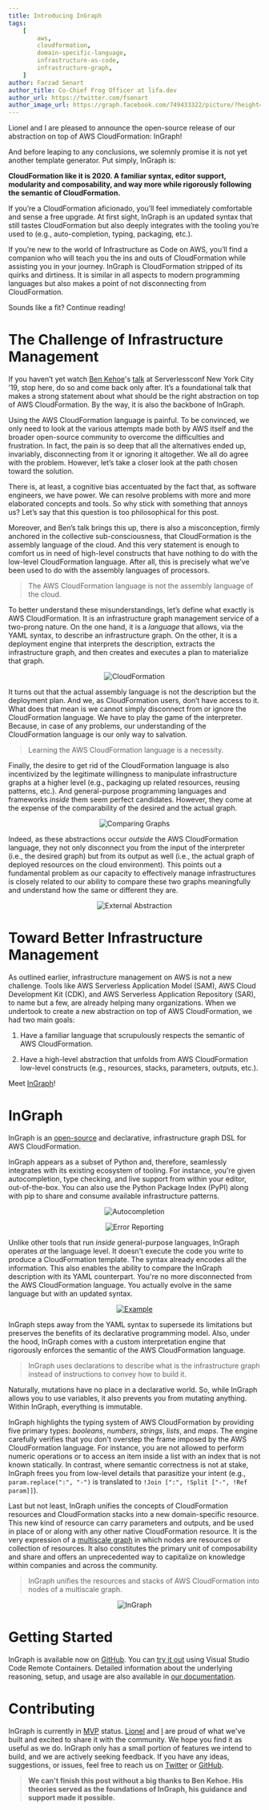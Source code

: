 ```yaml
---
title: Introducing InGraph
tags:
    [
        aws,
        cloudformation,
        domain-specific-language,
        infrastructure-as-code,
        infrastructure-graph,
    ]
author: Farzad Senart
author_title: Co-Chief Frog Officer at lifa.dev
author_url: https://twitter.com/fsenart
author_image_url: https://graph.facebook.com/749433322/picture/?height=200&width=200
---
```


Lionel and I are pleased to announce the open-source release of our
abstraction on top of AWS CloudFormation: InGraph!

<!--truncate-->

And before leaping to any conclusions, we solemnly promise it is not yet
another template generator. Put simply, InGraph is:

**CloudFormation like it is 2020. A familiar syntax, editor support,
modularity and composability, and way more while rigorously following
the semantic of CloudFormation.**

If you’re a CloudFormation aficionado, you’ll feel immediately
comfortable and sense a free upgrade. At first sight, InGraph is an
updated syntax that still tastes CloudFormation but also deeply
integrates with the tooling you’re used to (e.g., auto-completion,
typing, packaging, etc.).

If you’re new to the world of Infrastructure as Code on AWS, you’ll find
a companion who will teach you the ins and outs of CloudFormation while
assisting you in your journey. InGraph is CloudFormation stripped of its
quirks and dirtiness. It is similar in all aspects to modern programming
languages but also makes a point of not disconnecting from
CloudFormation.

Sounds like a fit? Continue reading!

# The Challenge of Infrastructure Management

If you haven’t yet watch [Ben Kehoe][twitter-ben]'s [talk][talk-ben] at
Serverlessconf New York City ’19, stop here, do so and come back only
after. It’s a foundational talk that makes a strong statement about what
should be the right abstraction on top of AWS CloudFormation. By the
way, it is also the backbone of InGraph.

Using the AWS CloudFormation language is painful. To be convinced, we
only need to look at the various attempts made both by AWS itself and
the broader open-source community to overcome the difficulties and
frustration. In fact, the pain is so deep that all the alternatives
ended up, invariably, disconnecting from it or ignoring it altogether.
We all do agree with the problem. However, let’s take a closer look at
the path chosen toward the solution.

There is, at least, a cognitive bias accentuated by the fact that, as
software engineers, we have power. We can resolve problems with more and
more elaborated concepts and tools. So why stick with something that
annoys us? Let’s say that this question is too philosophical for this
post.

Moreover, and Ben’s talk brings this up, there is also a misconception,
firmly anchored in the collective sub-consciousness, that CloudFormation
is the assembly language of the cloud. And this very statement is enough
to comfort us in need of high-level constructs that have nothing to do
with the low-level CloudFormation language. After all, this is precisely
what we’ve been used to do with the assembly languages of processors.

> The AWS CloudFormation language is not the assembly language of the
> cloud.

To better understand these misunderstandings, let’s define what exactly
is AWS CloudFormation. It is an infrastructure graph management service
of a two-prong nature. On the one hand, it is a _language_ that allows,
via the YAML syntax, to describe an infrastructure graph. On the other,
it is a deployment engine that interprets the description, extracts the
infrastructure graph, and then creates and executes a plan to
materialize that graph.

<p align="center"> 
  <img src="/img/blog/2020-03-31-introducing-ingraph/cloudformation.png" 
       alt="CloudFormation"/>
</p>

It turns out that the actual assembly language is not the description
but the deployment plan. And we, as CloudFormation users, don’t have
access to it. What does that mean is we cannot simply disconnect from or
ignore the CloudFormation language. We have to play the game of the
interpreter. Because, in case of any problems, our understanding of the
CloudFormation language is our only way to salvation.

> Learning the AWS CloudFormation language is a necessity.

Finally, the desire to get rid of the CloudFormation language is also
incentivized by the legitimate willingness to manipulate infrastructure
graphs at a higher level (e.g., packaging up related resources, reusing
patterns, etc.). And general-purpose programming languages and
frameworks _inside_ them seem perfect candidates. However, they come at
the expense of the comparability of the desired and the actual graph.

<p align="center"> 
  <img src="/img/blog/2020-03-31-introducing-ingraph/comparison.png" 
       alt="Comparing Graphs"/>
</p>

Indeed, as these abstractions occur _outside_ the AWS CloudFormation
language, they not only disconnect you from the input of the interpreter
(i.e., the desired graph) but from its output as well (i.e., the actual
graph of deployed resources on the cloud environment). This points out a
fundamental problem as our capacity to effectively manage
infrastructures is closely related to our ability to compare these two
graphs meaningfully and understand how the same or different they are.

<p align="center"> 
  <img src="/img/blog/2020-03-31-introducing-ingraph/external_abstraction.png"
       alt="External Abstraction"/>
</p>

# Toward Better Infrastructure Management

As outlined earlier, infrastructure management on AWS is not a new
challenge. Tools like AWS Serverless Application Model (SAM), AWS Cloud
Development Kit (CDK), and AWS Serverless Application Repository (SAR),
to name but a few, are already helping many organizations. When we
undertook to create a new abstraction on top of AWS CloudFormation, we
had two main goals:

1. Have a familiar language that scrupulously respects the semantic of
   AWS CloudFormation.

2. Have a high-level abstraction that unfolds from AWS CloudFormation
   low-level constructs (e.g., resources, stacks, parameters, outputs,
   etc.).

Meet [InGraph][ingraph]!

# InGraph

InGraph is an [open-source][github] and declarative, infrastructure
graph DSL for AWS CloudFormation.

InGraph appears as a subset of Python and, therefore, seamlessly
integrates with its existing ecosystem of tooling. For instance, you're
given autocompletion, type checking, and live support from within your
editor, out-of-the-box. You can also use the Python Package Index (PyPI)
along with pip to share and consume available infrastructure patterns.

<p align="center"> 
  <img src="/img/blog/2020-03-31-introducing-ingraph/autocompletion.png"
       alt="Autocompletion"/>
</p>

<p align="center"> 
  <img src="/img/blog/2020-03-31-introducing-ingraph/assistance.png"
       alt="Error Reporting"/>
</p>

Unlike other tools that run _inside_ general-purpose languages, InGraph
operates _at_ the language level. It doesn't execute the code you write
to produce a CloudFormation template. The syntax already encodes all the
information. This also enables the ability to compare the InGraph
description with its YAML counterpart. You're no more disconnected from
the AWS CloudFormation language. You actually evolve in the same
language but with an updated syntax.

<p align="center"> 
  <a href="/img/ingraph/example.png">
  <img src="/img/ingraph/example.png"
       alt="Example"/>
</a>
</p>

InGraph steps away from the YAML syntax to supersede its limitations but
preserves the benefits of its declarative programming model. Also, under
the hood, InGraph comes with a custom interpretation engine that
rigorously enforces the semantic of the AWS CloudFormation language.

> InGraph uses declarations to describe what is the infrastructure graph
> instead of instructions to convey how to build it.

Naturally, mutations have no place in a declarative world. So, while
InGraph allows you to use variables, it also prevents you from mutating
anything. Within InGraph, everything is immutable.

InGraph highlights the typing system of AWS CloudFormation by providing
five primary types: _booleans_, _numbers_, _strings_, _lists_, and
_maps_. The engine carefully verifies that you don't overstep the frame
imposed by the AWS CloudFormation language. For instance, you are not
allowed to perform numeric operations or to access an item inside a list
with an index that is not known statically. In contrast, where semantic
correctness is not at stake, InGraph frees you from low-level details
that parasitize your intent (e.g., `param.replace(":", "-")` is
translated to `!Join [":", !Split ["-", !Ref param]]`).

Last but not least, InGraph unifies the concepts of CloudFormation
resources and CloudFormation stacks into a new domain-specific resource.
This new kind of resource can carry parameters and outputs, and be used
in place of or along with any other native CloudFormation resource. It
is the very expression of a [multiscale graph][graph] in which nodes are
resources or collection of resources. It also constitutes the primary
unit of composability and share and offers an unprecedented way to
capitalize on knowledge within companies and across the community.

> InGraph unifies the resources and stacks of AWS CloudFormation into
> nodes of a multiscale graph.

<p align="center"> 
  <img src="/img/ingraph/ingraph.png"
       alt="InGraph"/>
</p>

# Getting Started

InGraph is available now on [GitHub][github]. You can
[try it out][start] using Visual Studio Code Remote Containers.
Detailed information about the underlying reasoning, setup, and usage
are also available in [our documentation][ingraph].

# Contributing

InGraph is currently in [MVP][mvp] status. [Lionel][twitter-lionel] and
[I][twitter-farzad] are proud of what we've built and excited to share
it with the community. We hope you find it as useful as we do. InGraph
only has a small portion of features we intend to build, and we are
actively seeking feedback. If you have any ideas, suggestions, or
issues, feel free to reach us on [Twitter][twitter-lifa] or
[GitHub][github].

> **We can't finish this post without a big thanks to Ben Kehoe. His
> theories served as the foundations of InGraph, his guidance and
> support made it possible.**

[twitter-ben]: https://twitter.com/ben11kehoe
[talk-ben]: https://acloud.guru/series/serverlessconf-nyc-2019/view/yaml-better
[ingraph]: /ingraph
[github]: https://github.com/lifadev/ingraph
[graph]: /docs/ingraph/overview#multiscale-graph
[start]: /docs/ingraph/start#usage
[mvp]: https://en.wikipedia.org/wiki/Minimum_viable_product
[twitter-lionel]: https://twitter.com/lion3ls
[twitter-farzad]: https://twitter.com/fsenart
[twitter-lifa]: https://twitter.com/lifadev
